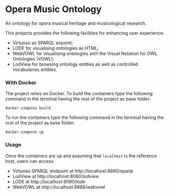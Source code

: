 # Opera Music Ontology
An ontology for opera musical heritage and musicological research.
 
This projects provides the following facilities for enhancing user experience: 
 - Virtuoso as SPARQL enpoint;
 - LODE for visualising ontologies as HTML;
 - WebVOWL for visualising ontologies with the Visual Notation for OWL Ontologies (VOWL);
 - LodView for browsing ontology entities as well as controlled vocabularies entities.


### With Docker
The project relies on Docker. To build the containers type the following command in the terminal having the root of the project as base folder:
```
docker-compose build
```
To run the containers type the following command in the terminal having the root of the project as base folder:
```
docker-compose up
```

### Usage
Once the containers are up and assuming that `localhost` is the reference host, users can access:
 - Virtuoso SPARQL endpoint at http://localhost:8890/sparql
 - LodView at http://localhost:8080/lodview
 - LODE at http://localhost:9090/lode
 - WebVOWL at http://localhost:8888/webvowl

<!-- #### Quick Examples:
Here are some quick links to show how information about the element
"https://w3id.org/stlab/ke/lifo/onto/Indicator" can be visualized using the browser:

 - Virtuoso: http://localhost:8890/sparql?query=select?p?o{%3Chttps://w3id.org/stlab/ke/lifo/onto/Indicator%3E?p?o}
 - LodView:  http://localhost:8080/lodview/onto/Indicator
 - Lode: http://localhost:9090/lode/extract?url=https://w3id.org/stlab/ke/lifo/onto/Indicator -->